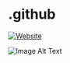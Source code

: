 # .github

[![Website](https://img.shields.io/badge/Visit-Website-blue)](https://www.idsc.com.sg)

![Image Alt Text](https://www.idsc.com.sg/static/media/IDSC_logo.d02ed6e742072c6bcddd.png)

